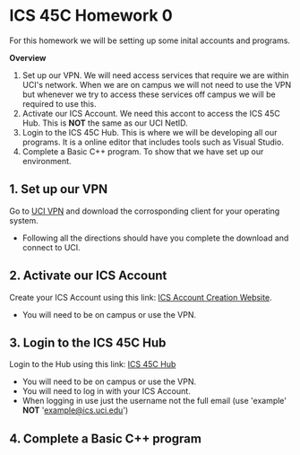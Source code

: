 # ICS 45C Homework 0

For this homework we will be setting up some inital accounts and programs. 

**Overview**
1. Set up our VPN. We will need access services that require we are within UCI's network. When we are on campus we will not need to use the VPN but whenever we try to access these services off campus we will be required to use this.
2. Activate our ICS Account. We need this accont to access the ICS 45C Hub. This is **NOT** the same as our UCI NetID.
3. Login to the ICS 45C Hub. This is where we will be developing all our programs. It is a online editor that includes tools such as Visual Studio.
4. Complete a Basic C++ program. To show that we have set up our environment.

## 1. Set up our VPN

Go to [UCI VPN](https://uci.service-now.com/sp?id=kb_article_view&sysparm_article=KB0012170) and download the corrosponding client for your operating system.
   - Following all the directions should have you complete the download and connect to UCI.

## 2. Activate our ICS Account

Create your ICS Account using this link: [ICS Account Creation Website](https://support.ics.uci.edu/auth).
   - You will need to be on campus or use the VPN.

## 3. Login to the ICS 45C Hub

Login to the Hub using this link: [ICS 45C Hub](http://ics45c-hub.ics.uci.edu/)
   - You will need to be on campus or use the VPN.
   - You will need to log in with your ICS Account.
   - When logging in use just the username not the full email (use 'example' **NOT** 'example@ics.uci.edu')

  
## 4. Complete a Basic C++ program


